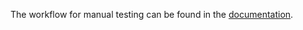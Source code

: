 The workflow for manual testing can be found in the [documentation](https://docs.wasabiwallet.io/building-wasabi/ManualTesting.html).
